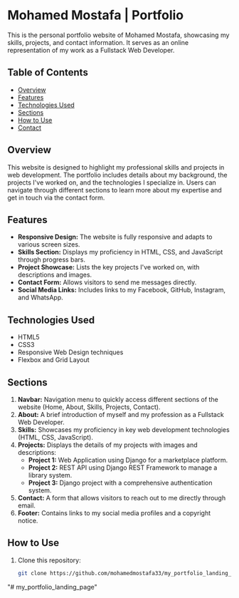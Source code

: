 # Mohamed Mostafa | Portfolio

This is the personal portfolio website of Mohamed Mostafa, showcasing my skills, projects, and contact information. It serves as an online representation of my work as a Fullstack Web Developer.

## Table of Contents
- [Overview](#overview)
- [Features](#features)
- [Technologies Used](#technologies-used)
- [Sections](#sections)
- [How to Use](#how-to-use)
- [Contact](#contact)

## Overview
This website is designed to highlight my professional skills and projects in web development. The portfolio includes details about my background, the projects I've worked on, and the technologies I specialize in. Users can navigate through different sections to learn more about my expertise and get in touch via the contact form.

## Features
- **Responsive Design:** The website is fully responsive and adapts to various screen sizes.
- **Skills Section:** Displays my proficiency in HTML, CSS, and JavaScript through progress bars.
- **Project Showcase:** Lists the key projects I've worked on, with descriptions and images.
- **Contact Form:** Allows visitors to send me messages directly.
- **Social Media Links:** Includes links to my Facebook, GitHub, Instagram, and WhatsApp.

## Technologies Used
- HTML5
- CSS3
- Responsive Web Design techniques
- Flexbox and Grid Layout

## Sections
1. **Navbar:** Navigation menu to quickly access different sections of the website (Home, About, Skills, Projects, Contact).
2. **About:** A brief introduction of myself and my profession as a Fullstack Web Developer.
3. **Skills:** Showcases my proficiency in key web development technologies (HTML, CSS, JavaScript).
4. **Projects:** Displays the details of my projects with images and descriptions:
   - **Project 1:** Web Application using Django for a marketplace platform.
   - **Project 2:** REST API using Django REST Framework to manage a library system.
   - **Project 3:** Django project with a comprehensive authentication system.
5. **Contact:** A form that allows visitors to reach out to me directly through email.
6. **Footer:** Contains links to my social media profiles and a copyright notice.

## How to Use
1. Clone this repository:
   ```bash
   git clone https://github.com/mohamedmostafa33/my_portfolio_landing_page.git
"# my_portfolio_landing_page" 
